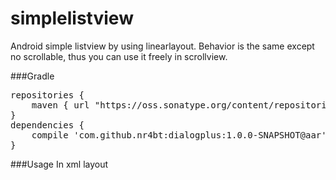 simplelistview
==============

Android simple listview by using linearlayout. Behavior is the same except no scrollable, thus you can use it freely in scrollview. 

###Gradle
<pre>
repositories {
    maven { url "https://oss.sonatype.org/content/repositories/snapshots/"}
}
dependencies {
    compile 'com.github.nr4bt:dialogplus:1.0.0-SNAPSHOT@aar'
}
</pre>

###Usage
In xml layout
<pre>
<com.github.nr4bt.simplelistview.SimpleListView 
/>
</pre>
